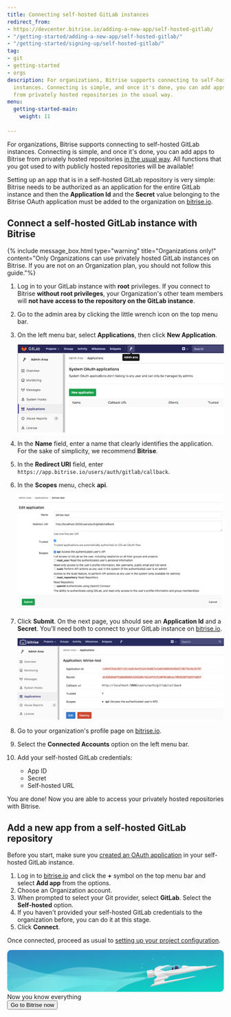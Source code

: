 ```yaml
---
title: Connecting self-hosted GitLab instances
redirect_from:
- https://devcenter.bitrise.io/adding-a-new-app/self-hosted-gitlab/
- "/getting-started/adding-a-new-app/self-hosted-gitlab/"
- "/getting-started/signing-up/self-hosted-gitlab/"
tag:
- git
- getting-started
- orgs
description: For organizations, Bitrise supports connecting to self-hosted GitLab
  instances. Connecting is simple, and once it's done, you can add apps to Bitrise
  from privately hosted repositories in the usual way.
menu:
  getting-started-main:
    weight: 11

---
```

For organizations, Bitrise supports connecting to self-hosted GitLab instances. Connecting is simple, and once it's done, you can add apps to Bitrise from privately hosted repositories [in the usual way](/getting-started/adding-a-new-app/). All functions that you got used to with publicly hosted repositories will be available!

Setting up an app that is in a self-hosted GitLab repository is very simple: Bitrise needs to be authorized as an application for the entire GitLab instance and then the **Application Id** and the **Secret** value belonging to the Bitrise OAuth application must be added to the organization on [bitrise.io](https://www.bitrise.io).

## Connect a self-hosted GitLab instance with Bitrise

{% include message_box.html type="warning" title="Organizations only!" content="Only Organizations can use privately hosted GitLab instances on Bitrise. If you are not on an Organization plan, you should not follow this guide."%}

 1. Log in to your GitLab instance with **root** privileges.
    If you connect to Bitrise **without root privileges**, your Organization's other team members will **not have access to the repository on the GitLab instance**.
 2. Go to the admin area by clicking the little wrench icon on the top menu bar.
 3. On the left menu bar, select **Applications**, then click **New Application**.

    ![New Application](/img/adding-a-new-app/gitlab-newapp.png)
 4. In the **Name** field, enter a name that clearly identifies the application. For the sake of simplicity, we recommend **Bitrise**.
 5. In the **Redirect URI** field, enter `https://app.bitrise.io/users/auth/gitlab/callback`.
 6. In the **Scopes** menu, check **api**.

    ![New Application settings](/img/adding-a-new-app/gitlab-newapp-settings.png)
 7. Click **Submit**. On the next page, you should see an **Application Id** and a **Secret**. You'll need both to connect to your GitLab instance on [bitrise.io](https://www.bitrise.io).

    ![](/img/gitlab_app_settings.png)
 8. Go to your organization's profile page on [bitrise.io](https://www.bitrise.io).
 9. Select the **Connected Accounts** option on the left menu bar.
10. Add your self-hosted GitLab credentials:
    * App ID
    * Secret
    * Self-hosted URL

You are done! Now you are able to access your privately hosted repositories with Bitrise.

## Add a new app from a self-hosted GitLab repository

Before you start, make sure you [created an OAuth application](/getting-started/signing-up/self-hosted-gitlab#connect-a-self-hosted-gitlab-instance-with-bitrise) in your self-hosted GitLab instance.

1. Log in to [bitrise.io](https://www.bitrise.io) and click the **+** symbol on the top menu bar and select **Add app** from the options.
2. Choose an Organization account.
3. When prompted to select your Git provider, select **GitLab**. Select the **Self-hosted** option.
4. If you haven't provided your self-hosted GitLab credentials to the organization before, you can do it at this stage.
5. Click **Connect**.

Once connected, proceed as usual to [setting up your project configuration](/adding-a-new-app/).

<div class="banner">
	<img src="/assets/images/banner-bg-888x170.png" style="border: none;">
	<div class="deploy-text">Now you know everything</div>
	<a target="_blank" href="https://app.bitrise.io/users/sign_up?utm_source=devcenter&utm_medium=bottom_cta"><button class="button">Go to Bitrise now</button></a>
</div>